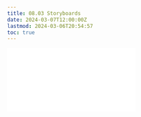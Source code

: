 ```yaml
---
title: 08.03 Storyboards
date: 2024-03-07T12:00:00Z
lastmod: 2024-03-06T20:54:57
toc: true
---
```


![Link to included file content](../../../../video/storyboards.md)
